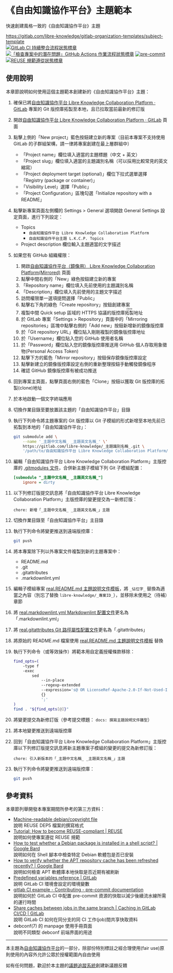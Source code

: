 # 《自由知識協作平台》主題範本

快速創建風格一致的《自由知識協作平台》主題

<https://gitlab.com/libre-knowledge/gitlab-organization-templates/subject-template>  
[![GitLab CI 持續整合流程狀態標章](https://gitlab.com/libre-knowledge/gitlab-organization-templates/subject-template/badges/main/pipeline.svg?ignore_skipped=true "點擊查看 GitLab CI 持續整合流程的運行狀態")](https://gitlab.com/libre-knowledge/gitlab-organization-templates/subject-template/-/commits/main) [![「檢查專案中的潛在問題」GitHub Actions 作業流程狀態標章](https://github.com/libre-knowledge/subject-template/actions/workflows/check-potential-problems.yml/badge.svg "本專案使用 GitHub Actions 自動化檢查專案中的潛在問題")](https://github.com/libre-knowledge/subject-template/actions/workflows/check-potential-problems.yml) [![pre-commit](https://img.shields.io/badge/pre--commit-enabled-brightgreen?logo=pre-commit&logoColor=white "本專案使用 pre-commit 檢查專案中的潛在問題")](https://github.com/pre-commit/pre-commit) [![REUSE 規範遵從狀態標章](https://api.reuse.software/badge/gitlab.com/libre-knowledge/gitlab-organization-templates/subject-template "本專案遵從 REUSE 規範降低軟體授權合規成本")](https://api.reuse.software/info/gitlab.com/libre-knowledge/gitlab-organization-templates/subject-template)

## 使用說明

本章節說明如何使用這個主題範本創建新的《自由知識協作平台》主題：

1. 確保已將[自由知識協作平台 Libre Knowledge Collaboration Platform · GitLab](https://gitlab.com/libre-knowledge/libre-knowledge) 專案的 Git 版控庫拓製至本地，且已拉取當前最新的修訂版
1. 開啟[自由知識協作平台 Libre Knowledge Collaboration Platform · GitLab](https://gitlab.com/libre-knowledge) 頁面
1. 點擊上側的「New project」藍色按鈕建立新的專案（目前本專案不支持使用 GitLab 的子群組架構，請一律將專案創建在最上層群組中）
    + 「Project name」欄位填入適當的主題標題（中文 + 英文）
    + 「Project slug」欄位填入適當的主題識別名稱（可以採用比較常見的英文縮寫）
    + 「Project deployment target (optional)」欄位下拉式選單選擇「Registry (package or container)」
    + 「Visibility Level」選擇「Public」
    + 「Project Configuration」區塊勾選「Initialize repository with a README」
1. 點擊新專案頁面左側欄的 Settings > General 選項開啟 General Settings 設定頁面，進行下列設定：
    + Topics
        - `自由知識協作平台 Libre Knowledge Collaboration Platform`
        - `自由知識協作平台主題 L.K.C.P. Topics`
    + Project description 欄位輸入主題適當的文字描述
1. 如果您有 GitHub 組織權限：
    1. 開啟[自由知識協作平台（鏡像用） Libre Knowledge Collaboration Platform(Mirrored)](https://github.com/libre-knowledge) 頁面
    1. 點擊中間右側的「New」綠色按鈕建立新的專案
    1. 「Repository name」欄位填入先前使用的主題識別名稱
    1. 「Description」欄位填入先前使用的主題文字描述
    1. 訪問權限單一選項提問選擇「Public」
    1. 點擊右下角的綠色「Create repository」按鈕創建專案
    1. 複製中間 Quick setup 區域的 HTTPS 協議的版控庫<ruby>拓製<rp>(</rp><rt>clone</rt><rp>)</rp></ruby>地址
    1. 於 GitLab 專案「Settings > Repository」頁面中的「Mirroring repositories」區塊中點擊右側的「Add new」按鈕新增新的鏡像版控庫
    1. 於「Git repository URL」欄位貼入剛剛複製的鏡像版控庫地址
    1. 於「Username」欄位貼入您的 GitHub 使用者名稱
    1. 於「Password」欄位貼入您的鏡像版控庫推送用 GitHub 個人存取用象徵物(Personal Access Token)
    1. 點擊下方的藍色「Mirror repository」按鈕保存鏡像版控庫設定
    1. 點擊新建立的鏡像版控庫設定右側的重新整理按鈕手動觸發鏡像程序
    1. 確認 GitHub 鏡像版控庫有被成功推送
1. 回到專案主頁面，點擊頁面右側的藍色「Clone」按鈕以獲取 Git 版控庫的拓製(clone)地址
1. 於本地啟動一個文字終端應用
1. 切換作業目錄至要放置該主題的「自由知識協作平台」目錄
1. 執行下列命令將主題專案的 Git 版控庫以 Git 子模組的形式新增至本地先前已拓製到本地的「自由知識協作平台」：

    ```bash
    git submodule add \
        --name '_主題中文名稱_ _主題英文名稱_' \'
        https://gitlab.com/libre-knowledge/_主題識別名稱_.git \
        '/path/to/自由知識協作平台 Libre Knowledge Collaboration Platform/_親主題路徑（如果有）_/_主題中文名稱_ _主題英文名稱_'
    ```

1. 編輯「自由知識協作平台 Libre Knowledge Collaboration Platform」主版控庫的 [.gitmodules 文件](https://gitlab.com/libre-knowledge/libre-knowledge/-/blob/main/.gitmodules)，合併新主題子模組下列 Git 子模組配置：

    ```ini
    [submodule "_主題中文名稱_ _主題英文名稱_"]
        ignore = dirty
    ```

1. 以下列修訂版提交訊息將「自由知識協作平台 Libre Knowledge Collaboration Platform」主版控庫的變更提交為一新修訂版：

    ```git-commit-msg
    chore: 新增「_主題中文名稱_ _主題英文名稱_」主題
    ```

1. 切換作業目錄至「自由知識協作平台」主目錄
1. 執行下列命令將變更推送到遠端版控庫：

    ```bash
    git push
    ```

1. 將本專案除下列以外專案文件複製到新的主題專案中：
    + README.md
    + .git
    + .gitattributes
    + .markdownlint.yml
1. 編輯子模組專案 [real.README.md 主題說明文件模板](real.README.md)，將 `_佔位字_` 替換為適當之內容（別忘了替換 `libre-knowledge/_專案ID_`），並移除未使用之（待補）章節
1. 將 [real.markdownlint.yml Markdownlint 配置文件](real.markdownlint.yml)更名為「.markdownlint.yml」
1. 將 [real.gitattributes Git 路徑屬性配置文件](real.gitattributes)更名為「.gitattributes」
1. 將原始的 README.md 檔案使用 [real.README.md 主題說明文件模板](real.README.md) 替換
1. 執行下列命令（或等效操作）將範本用自定義授權條款移除：

    ```bash
    find_opts=(
        -type f
        -exec
            sed
                --in-place
                --regexp-extended
                --expression='s@ OR LicenseRef-Apache-2.0-If-Not-Used-In-Template-Projects@@g'
                {}
                ';'
    )
    find . "${find_opts[@]}"
    ```

1. 將變更提交為新修訂版（參考提交標題： `docs: 撰寫主題說明文件雛型`）
1. 將本地變更推送到遠端版控庫
1. 回到「自由知識協作平台 Libre Knowledge Collaboration Platform」主版控庫以下列修訂版提交訊息將新主題專案子模組的變更的提交為新修訂版：

    ```git-commit-msg
    chore: 引入新版本的「_主題中文名稱_ _主題英文名稱_」主題
    ```

1. 執行下列命令將變更推送到遠端版控庫：

    ```bash
    git push
    ```

## 參考資料

本章節列舉開發本專案期間所參考的第三方資料：

* [Machine-readable debian/copyright file](https://www.debian.org/doc/packaging-manuals/copyright-format/1.0/)  
  說明 REUSE DEP5 檔案的撰寫格式
* [Tutorial: How to become REUSE-compliant \| REUSE](https://reuse.software/tutorial/)  
  說明如何使專案遵從 REUSE 規範
* [‎How to test whether a Debian package is installed in a shell script? | Google Bard](https://bard.google.com/share/21fb868d9e6f)  
  說明如何在 Shell 腳本中檢查特定 Debian 軟體包是否已安裝
* [‎How to verify whether the APT repository cache has been refreshed recently? | Google Bard](https://bard.google.com/share/8bb0ad0135b1)  
  說明如何檢查 APT 軟體庫本地快取是否近期有被刷新
* [Predefined variables reference | GitLab](https://docs.gitlab.com/ee/ci/variables/predefined_variables.html)  
  說明 GitLab CI 環境會設定的環境變數
* [gitlab CI example - Contributing - pre-commit documentation](https://pre-commit.com/#gitlab-ci-example)  
  說明如何於 GitLab CI 中配置 pre-commit 資源的快取以減少後續流水線所需的運行時間
* [Share caches between jobs in the same branch | Caching in GitLab CI/CD | GitLab](https://docs.gitlab.com/ee/ci/caching/index.html#share-caches-between-jobs-in-the-same-branch)  
  說明 GitLab CI 如何在同分支的同 CI 工作(job)間共享快取資料
* debconf(7) 的 manpage 使用手冊頁面  
  說明不同類型 debconf 前端界面的用途

---

本主題為[自由知識協作平台](https://gitlab.com/libre-knowledge/libre-knowledge)的一部分，除部份特別標註之經合理使用(fair use)原則使用的內容外允許公眾於授權範圍內自由使用

如有任何問題，歡迎於本主題的[議題追蹤系統](https://gitlab.com/libre-knowledge/gitlab-organization-templates/subject-template/-/issues)創建新議題反饋
